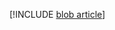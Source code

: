 [!INCLUDE [blob article](https://docs.microsoft.com/en-us/azure/storage/storage-nodejs-how-to-use-blob-storage)]
